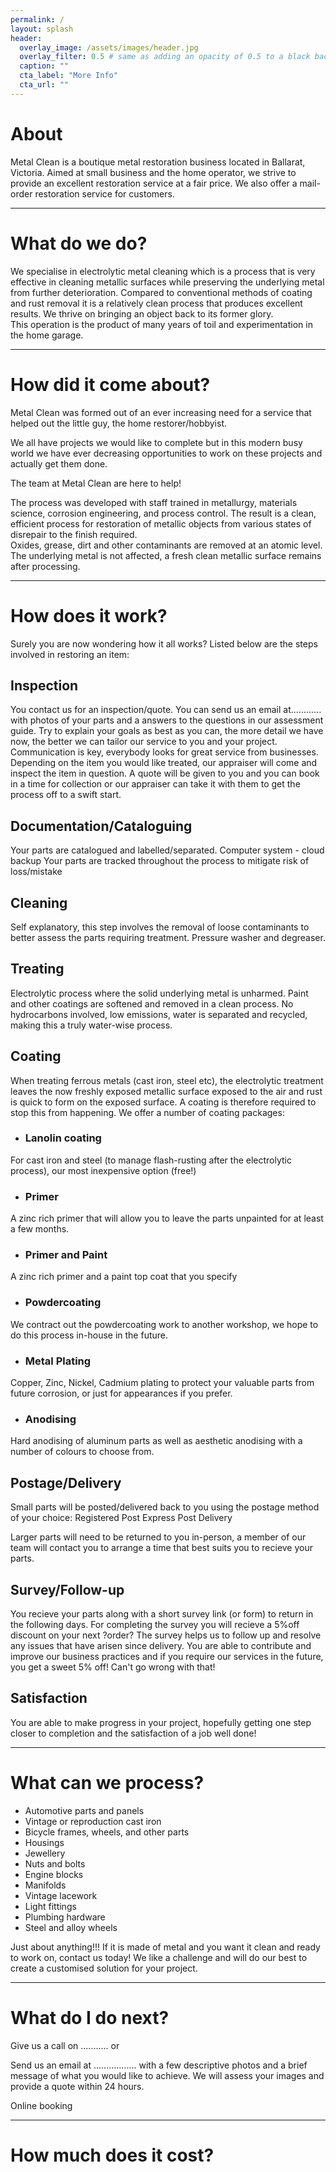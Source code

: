 ```yaml
---
permalink: /
layout: splash
header:
  overlay_image: /assets/images/header.jpg
  overlay_filter: 0.5 # same as adding an opacity of 0.5 to a black background
  caption: ""
  cta_label: "More Info"
  cta_url: ""
---
```

# About
Metal Clean is a boutique metal restoration business located in Ballarat, Victoria. Aimed at small business and the home operator, we strive to provide an excellent restoration service at a fair price. We also offer a mail-order restoration service for customers.
- - - 
# What do we do?
 We specialise in electrolytic metal cleaning which is a process that is very effective in cleaning metallic surfaces while preserving the underlying metal from further deterioration. 
 Compared to conventional methods of coating and rust removal it is a relatively clean process that produces excellent results. We thrive on bringing an object back to its former glory.  
 This operation is the product of many years of toil and experimentation in the home garage.
- - - 
# How did it come about?
 Metal Clean was formed out of an ever increasing need for a service that helped out the little guy, the home restorer/hobbyist.

We all have projects we would like to complete but in this modern busy world we have ever decreasing opportunities to work on these projects and actually get them done.

The team at Metal Clean are here to help!

The process was developed with staff trained in metallurgy, materials science, corrosion engineering, and process control. The result is a clean, efficient process for restoration of metallic objects from various states of disrepair to the finish required.  
Oxides, grease, dirt and other contaminants are removed at an atomic level. The underlying metal is not affected, a fresh clean metallic surface remains after processing.
- - - 
# How does it work?
Surely you are now wondering how it all works? Listed below are the steps involved in restoring an item:
## Inspection
You contact us for an inspection/quote.
 You can send us an email at............ with photos of your parts and a answers to the questions in our assessment guide. Try to explain your goals as best as you can, the more detail we have now, the better we can tailor our service to you and your project. Communication is key, everybody looks for great service from businesses.
Depending on the item you would like treated, our appraiser will come and inspect the item in question. A quote will be given to you and you can book in a time for collection or our appraiser can take it with them to get the process off to a swift start.

## Documentation/Cataloguing  
Your parts are catalogued and labelled/separated.
Computer system - cloud backup
Your parts are tracked throughout the process to mitigate risk of loss/mistake

## Cleaning
Self explanatory, this step involves the removal of loose contaminants to better assess the parts requiring treatment. Pressure washer and degreaser.

## Treating
Electrolytic process where the solid underlying metal is unharmed. Paint and other coatings are softened and removed in a clean process. No hydrocarbons involved, low emissions, water is separated and recycled, making this a truly water-wise process.

## Coating
When treating ferrous metals (cast iron, steel etc), the electrolytic treatment leaves the now freshly exposed metallic surface exposed to the air and rust is quick to form on the exposed surface. A coating is therefore required to stop this from happening.
We offer a number of coating packages:
* ### Lanolin coating 
For cast iron and steel (to manage flash-rusting after the electrolytic process), our most inexpensive option (free!)
* ### Primer
A zinc rich primer that will allow you to leave the parts unpainted for at least a few months.
* ### Primer and Paint
A zinc rich primer and a paint top coat that you specify
* ### Powdercoating
We contract out the powdercoating work to another workshop, we hope to do this process in-house in the future.
* ### Metal Plating
Copper, Zinc, Nickel, Cadmium plating to protect your valuable parts from future corrosion, or just for appearances if you prefer.
* ### Anodising
Hard anodising of aluminum parts as well as aesthetic anodising with a number of colours to choose from.

## Postage/Delivery
Small parts will be posted/delivered back to you using the postage method of your choice:
Registered Post
Express Post
Delivery

Larger parts will need to be returned to you in-person, a member of our team will contact you to arrange a time that best suits you to recieve your parts.

## Survey/Follow-up
You recieve your parts along with a short survey link (or form) to return in the following days. For completing the survey you will recieve a 5%off discount on your next ?order?
The survey helps us to follow up and resolve any issues that have arisen since delivery. You are able to contribute and improve our business practices and if you require our services in the future, you get a sweet 5% off! Can't go wrong with that!

## Satisfaction
You are able to make progress in your project, hopefully getting one step closer to completion and the satisfaction of a job well done!
- - - 

# What can we process?
* Automotive parts and panels
* Vintage or reproduction cast iron
* Bicycle frames, wheels, and other parts
* Housings
* Jewellery
* Nuts and bolts
* Engine blocks
* Manifolds
* Vintage lacework
* Light fittings
* Plumbing hardware
* Steel and alloy wheels


Just about anything!!! If it is made of metal and you want it clean and ready to work on, contact us today! We like a challenge and will do our best to create a customised solution for your project.
- - - 
# What do I do next?
Give us a call on ........... or

Send us an email at ................. with a few descriptive photos and a brief message of what you would like to achieve. We will assess your images and provide a quote within 24 hours. 

Online booking
- - - 
# How much does it cost?
 
